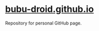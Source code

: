 # [bubu-droid.github.io][websitelink]

Repository for personal GitHub page.

[websitelink]: https://bubu-droid.github.io
